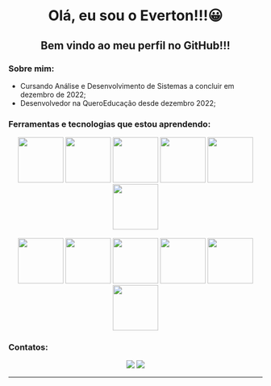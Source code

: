 <h1 align = "center"> Olá, eu sou o Everton!!!😀</h1>

<h2 align = "center"> Bem vindo ao meu perfil no GitHub!!! </h2>

<h3> Sobre mim:</h3>
<ul>
  <li> Cursando Análise e Desenvolvimento de Sistemas a concluir em dezembro de 2022;</li>
  <li> Desenvolvedor na QueroEducação desde dezembro 2022;</li>
</ul>

<h3> Ferramentas e tecnologias que estou aprendendo:</h3>
<div align= "center" >
  <img src="https://cdn.jsdelivr.net/gh/devicons/devicon/icons/linux/linux-original.svg" width="90" height="90"/> 
  <img src="https://cdn.jsdelivr.net/gh/devicons/devicon/icons/git/git-original-wordmark.svg" width="90" height="90"/>
  <img src="https://cdn.jsdelivr.net/gh/devicons/devicon/icons/ruby/ruby-original.svg" width="90" height="90"/>
  <img src="https://cdn.jsdelivr.net/gh/devicons/devicon/icons/rails/rails-plain-wordmark.svg" width="90" height="90"/>
  <img src="https://cdn.jsdelivr.net/gh/devicons/devicon/icons/postgresql/postgresql-original-wordmark.svg" width="90" height="90"/>
  <img src="https://cdn.jsdelivr.net/gh/devicons/devicon/icons/docker/docker-original-wordmark.svg" width="90" height="90"/>
</div>
<br>  
<div align= "center" >
  <img src="https://cdn.jsdelivr.net/gh/devicons/devicon/icons/html5/html5-original-wordmark.svg" width="90" height="90"/>
  <img src="https://cdn.jsdelivr.net/gh/devicons/devicon/icons/css3/css3-original-wordmark.svg" width="90" height="90"/>
  <img src="https://cdn.jsdelivr.net/gh/devicons/devicon/icons/javascript/javascript-original.svg" width="90" height="90"/>  
  <img src="https://cdn.jsdelivr.net/gh/devicons/devicon/icons/elixir/elixir-original-wordmark.svg" width="90" height="90""/>
  <img src="https://cdn.jsdelivr.net/gh/devicons/devicon/icons/vuejs/vuejs-original-wordmark.svg" width="90" height="90"/>
  <img src="https://cdn.jsdelivr.net/gh/devicons/devicon/icons/phoenix/phoenix-original-wordmark.svg" width="90" height="90"/>          
</div>

<h3>Contatos:</h3>
<div align = "center">
  <a href = "mailto:e.santos081992@gmail.com"><img src="https://img.shields.io/badge/Gmail-D14836?style=for-the-badge&logo=gmail&logoColor=white" target="_blank"></a>
  <a href="https://www.linkedin.com/in/esantos081992/" target="_blank"><img src="https://img.shields.io/badge/-LinkedIn-%230077B5?style=for-the-badge&logo=linkedin&logoColor=white" target="_blank"></a>
</div>
<hr></br>
